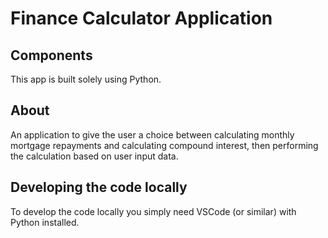 # Finance Calculator Application

## Components
This app is built solely using Python.

## About
An application to give the user a choice between calculating monthly mortgage repayments and calculating compound interest, then performing the calculation based on user input data. 

## Developing the code locally
To develop the code locally you simply need VSCode (or similar) with Python installed.
